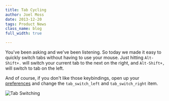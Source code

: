 ```yaml
---
title: Tab Cycling
author: Joel Moss
date: 2013-12-20
tags: Product News
class_name: blog
full_width: true

---
```


You've been asking and we've been listening. So today we made it easy to quickly switch tabs without having to use your mouse. Just hitting `Alt-Shift+.` will switch your current tab to the next on the right, and `Alt-Shift+,` will switch to tab on the left.

And of course, if you don't like those keybindings, open up your [preferences](https://codio.com/p/preferences) and change the `tab_switch_left` and `tab_switch_right` item.

![Tab Switching](blog/tab-switching.gif)